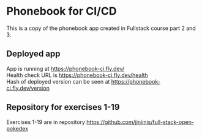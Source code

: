 # Phonebook for CI/CD

This is a copy of the phonebook app created in Fullstack course part 2 and 3.

## Deployed app

App is running at https://phonebook-ci.fly.dev/  
Health check URL is https://phonebook-ci.fly.dev/health  
Hash of deployed version can be seen at https://phonebook-ci.fly.dev/version  

## Repository for exercises 1-19

Exercises 1-19 are in repository https://github.com/jjniinis/full-stack-open-pokedex
